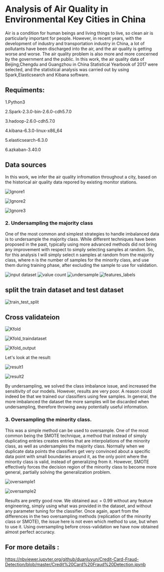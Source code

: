 # Analysis of Air Quality in Environmental Key Cities in China
Air is a condition for human beings and living things to live, so clean air is particularly important for people. However, in recent years, with the development of industry and transportation industry in China, a lot of pollutants have been discharged into the air, and the air quality is getting worse and worse. The air quality problem is also more and more concerned by the government and the public. In this work, the air quality data of Beijing,Chengdu and Guangzhou in China Statistical Yearbook of 2017 were selected, and the statistical analysis was carried out by using Spark,Elasticsearch and Kibana software. 
## Requiments:
1.Python3

2.Spark-2.3.0-bin-2.6.0-cdh5.7.0

3.hadoop-2.6.0-cdh5.7.0

4.kibana-6.3.0-linux-x86_64

5.elasticsearch-6.3.0

6.azkaban-3.40.0

## Data sources

In this work, we infer the air quality infromation throughout a city, based on the historical air quality data repored by existing monitor stations.



![Ignore1](https://github.com/duanluyun/DEALING-WITH-IMBALANCED-DATA-UNDERSAMPLING-OVERSAMPLING-AND-PROPER-CROSS-VALIDATION/blob/master/image/Ignore1.png)

![Ignore2](https://github.com/duanluyun/DEALING-WITH-IMBALANCED-DATA-UNDERSAMPLING-OVERSAMPLING-AND-PROPER-CROSS-VALIDATION/blob/master/image/Ignore2.png)

![Ignore3](https://github.com/duanluyun/DEALING-WITH-IMBALANCED-DATA-UNDERSAMPLING-OVERSAMPLING-AND-PROPER-CROSS-VALIDATION/blob/master/image/Ignore3.png)


### 2. Undersampling the majority class

One of the most common and simplest strategies to handle imbalanced data is to undersample the majority class. While different techniques have been proposed in the past, typically using more advanced methods did not bring any improvement with respect to simply selecting samples at random. So, for this analysis I will simply select n samples at random from the majority class, where n is the number of samples for the minority class, and use them during training phase, after excluding the sample to use for validation.

![input dataset](https://github.com/duanluyun/Credit-Card-Fraud-Detection/blob/master/image/import%20dataset.png)
![value count](https://github.com/duanluyun/Credit-Card-Fraud-Detection/blob/master/image/value_count.png)
![undersample](https://github.com/duanluyun/Credit-Card-Fraud-Detection/blob/master/image/undersample.png)
![features_labels](https://github.com/duanluyun/Credit-Card-Fraud-Detection/blob/master/image/features_labels.png)

## split the train dataset and test dataset

![train_test_split](https://github.com/duanluyun/DEALING-WITH-IMBALANCED-DATA-UNDERSAMPLING-OVERSAMPLING-AND-PROPER-CROSS-VALIDATION/blob/master/image/train_test.png)

## Cross validateion

![Kfold](https://github.com/duanluyun/DEALING-WITH-IMBALANCED-DATA-UNDERSAMPLING-OVERSAMPLING-AND-PROPER-CROSS-VALIDATION/blob/master/image/KFold.png)

![Kfold_traindataset](https://github.com/duanluyun/DEALING-WITH-IMBALANCED-DATA-UNDERSAMPLING-OVERSAMPLING-AND-PROPER-CROSS-VALIDATION/blob/master/image/train_test.png)

![Kfold_output](https://github.com/duanluyun/DEALING-WITH-IMBALANCED-DATA-UNDERSAMPLING-OVERSAMPLING-AND-PROPER-CROSS-VALIDATION/blob/master/image/cvOutput.png)

Let's look at the result:

![result1](https://github.com/duanluyun/DEALING-WITH-IMBALANCED-DATA-UNDERSAMPLING-OVERSAMPLING-AND-PROPER-CROSS-VALIDATION/blob/master/image/prediction_undersampling1.png)

![result2](https://github.com/duanluyun/DEALING-WITH-IMBALANCED-DATA-UNDERSAMPLING-OVERSAMPLING-AND-PROPER-CROSS-VALIDATION/blob/master/image/prediction_undersampling2.png)

By undersampling, we solved the class imbalance issue, and increased the sensitivity of our models. However, results are very poor. A reason could indeed be that we trained our classifiers using few samples. In general, the more imbalanced the dataset the more samples will be discarded when undersampling, therefore throwing away potentially useful information. 

### 3. Oversampling the minority class.
This was a simple  method can be used to oversample. One of the most common being the SMOTE technique, a method that instead of simply duplicating entries creates entries that are interpolations of the minority class, as well as undersamples the majority class. Normally when we duplicate data points the classifiers get very convinced about a specific data point with small boundaries around it, as the only point where the minority class is valid, instead of generalizing from it. However, SMOTE effectively forces the decision region of the minority class to become more general, partially solving the generalization problem.

![oversample1](https://github.com/duanluyun/DEALING-WITH-IMBALANCED-DATA-UNDERSAMPLING-OVERSAMPLING-AND-PROPER-CROSS-VALIDATION/blob/master/image/oversample1.png)

![oversample2](https://github.com/duanluyun/DEALING-WITH-IMBALANCED-DATA-UNDERSAMPLING-OVERSAMPLING-AND-PROPER-CROSS-VALIDATION/blob/master/image/oversample2.png)

Results are pretty good now.  We obtained auc = 0.99 without any feature engineering, simply using what was provided in the dataset, and without any parameter tuning for the classifier. Once again, apart from the differences in the two oversampling methods (replication of the minority class or SMOTE), the issue here is not even which method to use, but when to use it. Using oversampling before cross-validation we have now obtained almost perfect accuracy. 

## For more details :

https://nbviewer.jupyter.org/github/duanluyun/Credit-Card-Fraud-Detection/blob/master/Credit%20Card%20Fraud%20Detection.ipynb
